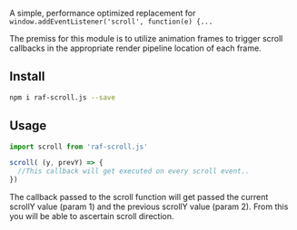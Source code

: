 A simple, performance optimized replacement for ```window.addEventListener('scroll', function(e) {...```

The premiss for this module is to utilize animation frames to trigger scroll callbacks in the appropriate render pipeline location of each frame.

## Install 
```bash
npm i raf-scroll.js --save
```

## Usage
```javascript
import scroll from 'raf-scroll.js'

scroll( (y, prevY) => {
  //This callback will get executed on every scroll event..
})
```

The callback passed to the scroll function will get passed the current scrollY value (param 1) and the previous scrollY value (param 2). From this you will be able to ascertain scroll direction. 
